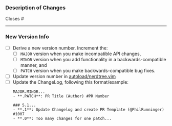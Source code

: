 <!-- Enter the issue number this PR addresses below. If none, remove the line. -->
### Description of Changes

Closes #

---
### New Version Info

- [ ] Derive a new version number. Increment the:
    - [ ] `MAJOR` version when you make incompatible API changes,
    - [ ] `MINOR` version when you add functionality in a backwards-compatible manner, and
    - [ ] `PATCH` version when you make backwards-compatible bug fixes.
- [ ] Update version number in [autoload/nerdtree.vim](https://github.com/scrooloose/nerdtree/blob/master/autoload/nerdtree.vim#L7)
- [ ] Update the ChangeLog, following this format/example:
    ```
    MAJOR.MINOR...
    - **.PATCH**: PR Title (Author) #PR Number

    ### 5.1...
    - **.1**: Update Changelog and create PR Template (@PhilRunninger) #1007
    - **.0**: Too many changes for one patch...
    ```

